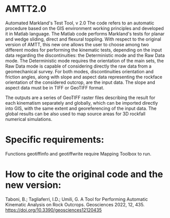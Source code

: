 # AMTT2.0
Automated Markland's Test Tool, v 2.0
The code refers to an automatic procedure based on the GIS environment working principles and developed it in Matlab language. 
The Matlab code performs Markland's tests for planar and wedge sliding, direct and flexural toppling.
With respect to the original version of AMTT, this new one allows the user to choose among two different modes for performing the kinematic tests, depending on the input data regarding the discontinuities: the Deterministic mode and the Raw Data mode.
The Deterministic mode requires the orientation of the main sets, the Raw Data mode is capable of considering directly the raw data from a geomechanical survey.
For both modes, discontinuities orientation and friction angles, along with slope and aspect data representing the rockface orientation of the considered outcrop, are the input data. 
The slope and aspect data must be in TIFF or GeoTIFF format. 

The outputs are a series of GeoTIFF raster files describing the result for each kinematism separately and globally, which can be imported directly into GIS, with the same extent and georeferencing of the input data.
The global results can be also used to map source areas for 3D rockfall numerical simulations. 

# Specific requirements:
Functions geotiffinfo and geotiffwrite require Mapping Toolbox to run.

# How to cite the original code and the new version:

Taboni, B.; Tagliaferri, I.D.; Umili, G. A Tool for Performing Automatic Kinematic Analysis on Rock Outcrops. Geosciences 2022, 12, 435. https://doi.org/10.3390/geosciences12120435 
